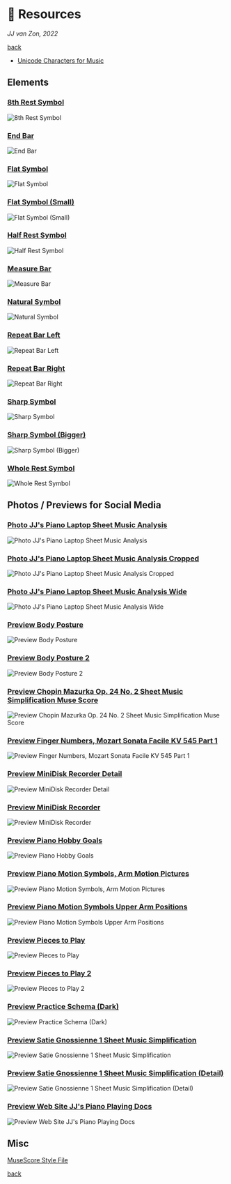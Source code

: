 🔧 Resources
=============

*JJ van Zon, 2022*

[back](../README.md)

- [Unicode Characters for Music](unicode-characters-for-music.md)

Elements
--------

### [8th Rest Symbol](8th-rest-symbol.png)

![8th Rest Symbol](8th-rest-symbol.png)

### [End Bar](end-bar.png)

![End Bar](end-bar.png)

### [Flat Symbol](flat-symbol.png)

![Flat Symbol](flat-symbol.png)

### [Flat Symbol (Small)](flat-symbol-small.png)

![Flat Symbol (Small)](flat-symbol-small.png)

### [Half Rest Symbol](half-rest-symbol.png)

![Half Rest Symbol](half-rest-symbol.png)

### [Measure Bar](measure-bar.png)

![Measure Bar](measure-bar.png)

### [Natural Symbol](natural-symbol.png)

![Natural Symbol](natural-symbol.png)

### [Repeat Bar Left](repeat-bar-left.png)

![Repeat Bar Left](repeat-bar-left.png)

### [Repeat Bar Right](repeat-bar-right.png)

![Repeat Bar Right](repeat-bar-right.png)

### [Sharp Symbol](sharp-symbol.png)

![Sharp Symbol](sharp-symbol.png)

### [Sharp Symbol (Bigger)](sharp-symbol-bigger.png)

![Sharp Symbol (Bigger)](sharp-symbol-bigger.png)

### [Whole Rest Symbol](whole-rest-symbol.png)

![Whole Rest Symbol](whole-rest-symbol.png)

Photos / Previews for Social Media
----------------------------------

### [Photo JJ's Piano Laptop Sheet Music Analysis](photo-jjs-piano-laptop-sheet-music-analysis.jpg)

![Photo JJ's Piano Laptop Sheet Music Analysis](photo-jjs-piano-laptop-sheet-music-analysis.jpg)

### [Photo JJ's Piano Laptop Sheet Music Analysis Cropped](photo-jjs-piano-laptop-sheet-music-analysis-cropped.jpg)

![Photo JJ's Piano Laptop Sheet Music Analysis Cropped](photo-jjs-piano-laptop-sheet-music-analysis-cropped.jpg)

### [Photo JJ's Piano Laptop Sheet Music Analysis Wide](photo-jjs-piano-laptop-sheet-music-analysis-wide.jpg)

![Photo JJ's Piano Laptop Sheet Music Analysis Wide](photo-jjs-piano-laptop-sheet-music-analysis-wide.jpg)

### [Preview Body Posture](preview-body-posture.png)

![Preview Body Posture](preview-body-posture.png)

### [Preview Body Posture 2](preview-body-posture-2.png)

![Preview Body Posture 2](preview-body-posture-2.png)

### [Preview Chopin Mazurka Op. 24 No. 2 Sheet Music Simplification Muse Score](preview-chopin-mazurka-op-24-no-2-sheet-music-simplification-muse-score.jpg)

![Preview Chopin Mazurka Op. 24 No. 2 Sheet Music Simplification Muse Score](preview-chopin-mazurka-op-24-no-2-sheet-music-simplification-muse-score.jpg)

### [Preview Finger Numbers, Mozart Sonata Facile KV 545 Part 1](preview-finger-numbers-mozart-sonata-facile-part-1.jpg)

![Preview Finger Numbers, Mozart Sonata Facile KV 545 Part 1](preview-finger-numbers-mozart-sonata-facile-part-1.jpg)

### [Preview MiniDisk Recorder Detail](preview-mini-disk-recorder-detail.jpeg)

![Preview MiniDisk Recorder Detail](preview-mini-disk-recorder-detail.jpeg)

### [Preview MiniDisk Recorder](preview-mini-disk-recorder.jpeg)

![Preview MiniDisk Recorder](preview-mini-disk-recorder.jpeg)

### [Preview Piano Hobby Goals](preview-piano-hobby-goals.png)

![Preview Piano Hobby Goals](preview-piano-hobby-goals.png)

### [Preview Piano Motion Symbols, Arm Motion Pictures](preview-piano-motion-symbols-arm-motion-pictures.png)

![Preview Piano Motion Symbols, Arm Motion Pictures](preview-piano-motion-symbols-arm-motion-pictures.png)

### [Preview Piano Motion Symbols Upper Arm Positions](preview-piano-motion-symbols-upper-arm-positions.png)

![Preview Piano Motion Symbols Upper Arm Positions](preview-piano-motion-symbols-upper-arm-positions.png)

### [Preview Pieces to Play](preview-pieces-to-play.png)

![Preview Pieces to Play](preview-pieces-to-play.png)

### [Preview Pieces to Play 2](preview-pieces-to-play-2.png)

![Preview Pieces to Play 2](preview-pieces-to-play-2.png)

### [Preview Practice Schema (Dark)](preview-practice-schema-dark.png)

![Preview Practice Schema (Dark)](preview-practice-schema-dark.png)

### [Preview Satie Gnossienne 1 Sheet Music Simplification](preview-satie-gnossienne-1-sheet-music-simplification.jpg)

![Preview Satie Gnossienne 1 Sheet Music Simplification](preview-satie-gnossienne-1-sheet-music-simplification.jpg)

### [Preview Satie Gnossienne 1 Sheet Music Simplification (Detail)](preview-satie-gnossienne-1-sheet-music-simplification-detail.png)

![Preview Satie Gnossienne 1 Sheet Music Simplification (Detail)](preview-satie-gnossienne-1-sheet-music-simplification-detail.png)

### [Preview Web Site JJ's Piano Playing Docs](preview-web-site-jjs-piano-playing-docs.png)

![Preview Web Site JJ's Piano Playing Docs](preview-web-site-jjs-piano-playing-docs.png)

Misc
----

<a href="muse-score-style-file.mss" download>MuseScore Style File<a>

[back](../README.md)

